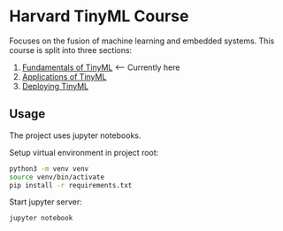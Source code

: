 # Harvard TinyML Course
Focuses on the fusion of machine learning and embedded systems. This course is split into three sections:

1. [Fundamentals of TinyML](https://www.edx.org/course/fundamentals-of-tinyml?index=product&queryID=e649f7e28b0aafae3a9225c518814c2e&position=10) <-- Currently here
2. [Applications of TinyML](https://www.edx.org/course/applications-of-tinyml?index=product&queryID=e649f7e28b0aafae3a9225c518814c2e&position=19)
3. [Deploying TinyML](https://www.edx.org/course/deploying-tinyml?index=product&queryID=e649f7e28b0aafae3a9225c518814c2e&position=22)

## Usage
The project uses jupyter notebooks.

Setup virtual environment in project root:
```bash
python3 -m venv venv
source venv/bin/activate
pip install -r requirements.txt
```

Start jupyter server:
```bash
jupyter notebook
```
